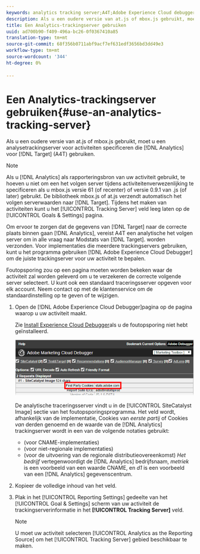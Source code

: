 ```yaml
---
keywords: analytics tracking server;A4T;Adobe Experience Cloud debugger;reporting source
description: Als u een oudere versie van at.js of mbox.js gebruikt, moet u een analytische volgende server voor activiteiten specificeren die Analytics voor Doel (A4T) gebruiken.
title: Een Analytics-trackingserver gebruiken
uuid: ad700b90-f409-496a-bc26-0f0367410a85
translation-type: tm+mt
source-git-commit: 68f356b0711abf9acf7ef631edf3656bd3dd49e3
workflow-type: tm+mt
source-wordcount: '344'
ht-degree: 0%

---
```



# Een Analytics-trackingserver gebruiken{#use-an-analytics-tracking-server}

Als u een oudere versie van at.js of mbox.js gebruikt, moet u een analysetrackingserver voor activiteiten specificeren die [!DNL Analytics] voor [!DNL Target] (A4T) gebruiken.

>[!NOTE]
>
>Als u [!DNL Analytics] als rapporteringsbron van uw activiteit gebruikt, te hoeven u niet om een het volgen server tijdens activiteitenverwezenlijking te specificeren als u mbox.js versie 61 (of recenter) of versie 0.9.1 van .js (of later) gebruikt. De bibliotheek mbox.js of at.js verzendt automatisch het volgen serverwaarden naar [!DNL Target]. Tijdens het maken van activiteiten kunt u het [!UICONTROL Tracking Server] veld leeg laten op de [!UICONTROL Goals & Settings] pagina.

Om ervoor te zorgen dat de gegevens van [!DNL Target] naar de correcte plaats binnen gaan [!DNL Analytics], vereist A4T een analytische het volgen server om in alle vraag naar Modstats van [!DNL Target]. worden verzonden. Voor implementaties die meerdere trackingservers gebruiken, kunt u het programma gebruiken [!DNL Adobe Experience Cloud Debugger] om de juiste trackingserver voor uw activiteit te bepalen.

Foutopsporing zou op een pagina moeten worden bekeken waar de activiteit zal worden geleverd om u te verzekeren de correcte volgende server selecteert. U kunt ook een standaard traceringsserver opgeven voor elk account. Neem contact op met de klantenservice om de standaardinstelling op te geven of te wijzigen.

1. Open de [!DNL Adobe Experience Cloud Debugger]pagina op de pagina waarop u uw activiteit maakt.

   Zie [Install Experience Cloud Debugger](https://docs.adobe.com/content/help/en/debugger/using/install-debugger.html)als u de foutopsporing niet hebt geïnstalleerd.

   ![](assets/Screen_DebuggerTrackServ.png)

   De analytische traceringsserver vindt u in de [!UICONTROL SiteCatalyst Image] sectie van het foutopsporingsprogramma. Het veld wordt, afhankelijk van de implementatie, Cookies van *eerste partij* of Cookies *van* derden genoemd en de waarde van de [!DNL Analytics] trackingserver wordt in een van de volgende notaties gebruikt:

   * (voor CNAME-implementaties)
   * (voor niet-regionale implementaties)
   * (voor de uitvoering van de regionale distributieovereenkomst)
   *Het bedrijf* vertegenwoordigt de [!DNL Analytics] bedrijfsnaam, *metriek* is een voorbeeld van een waarde CNAME, en *d1* is een voorbeeld van een [!DNL Analytics] gegevenscentrum.
1. Kopieer de volledige inhoud van het veld.
1. Plak in het [!UICONTROL Reporting Settings] gedeelte van het [!UICONTROL Goal & Settings] scherm van uw activiteit de trackingserverinformatie in het **[!UICONTROL Tracking Server]** veld.

   >[!NOTE]
   >
   >U moet uw activiteit selecteren [!UICONTROL Analytics as the Reporting Source] om het [!UICONTROL Tracking Server] gebied beschikbaar te maken.

